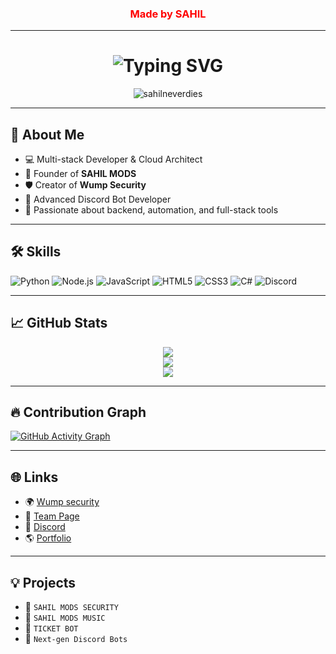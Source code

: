 <h3 align="center"><font color="red">Made by SAHIL </font></h3>

---

<h1 align="center">
  <img src="https://readme-typing-svg.demolab.com?font=Fira+Code&weight=500&size=30&duration=3000&pause=1000&center=true&vCenter=true&color=00FFFF&width=435&lines=1nOnlySahil+(aka+SAHIL);Full-Stack+Developer;Founder+of+Wump+Security" alt="Typing SVG" />

</h1>

<p align="center">
  <img src="https://komarev.com/ghpvc/?username=sahilneverdies&label=Profile%20views&color=0e75b6&style=flat" alt="sahilneverdies" />
</p>

---

## 👋 About Me

- 💻 Multi-stack Developer & Cloud Architect  
- 🧠 Founder of **SAHIL MODS**  
- 🛡 Creator of **Wump Security**  
- 🧙 Advanced Discord Bot Developer  
- 🚀 Passionate about backend, automation, and full-stack tools  

---

## 🛠 Skills

![Python](https://img.shields.io/badge/-Python-3776AB?style=for-the-badge&logo=python&logoColor=white)
![Node.js](https://img.shields.io/badge/-Node.js-339933?style=for-the-badge&logo=node.js&logoColor=white)
![JavaScript](https://img.shields.io/badge/-JavaScript-F7DF1E?style=for-the-badge&logo=javascript&logoColor=black)
![HTML5](https://img.shields.io/badge/-HTML5-E34F26?style=for-the-badge&logo=html5&logoColor=white)
![CSS3](https://img.shields.io/badge/-CSS3-1572B6?style=for-the-badge&logo=css3)
![C#](https://img.shields.io/badge/-CSharp-239120?style=for-the-badge&logo=c-sharp&logoColor=white)
![Discord](https://img.shields.io/badge/-Discord-5865F2?style=for-the-badge&logo=discord&logoColor=white)

---

## 📈 GitHub Stats

<p align="center">
  <img src="https://github-readme-stats.vercel.app/api?username=sahilneverdies&show_icons=true&theme=radical" />
  <br/>
  <img src="https://github-readme-streak-stats.herokuapp.com/?user=sahilneverdies&theme=radical" />
  <br/>
  <img src="https://github-readme-stats.vercel.app/api/top-langs/?username=sahilneverdies&layout=compact&theme=radical" />
</p>

---

## 🔥 Contribution Graph

[![GitHub Activity Graph](https://github-readme-activity-graph.vercel.app/graph?username=sahilneverdies&bg_color=1a1b27&color=00ffff&line=5eead4&point=ffffff&area=true&hide_border=true)](https://github.com/sahilneverdies)

---

## 🌐 Links

- 🌍 [Wump security](https://discord.gg/y7d3fKcV2a)
- 🧩 [Team Page](https://team.danink.cloud/aps)
- 💬 [Discord](https://discord.gg/zabhE5yEk7)
- 🌎 [Portfolio](https://sahilneverdies.github.io/Portfolio/)

---

## 💡 Projects

- 🔹 `SAHIL MODS SECURITY`
- 🔹 `SAHIL MODS MUSIC`
- 🔹 `TICKET BOT`
- 🔹 `Next-gen Discord Bots`
